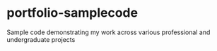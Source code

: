 portfolio-samplecode
====================

Sample code demonstrating my work across various professional and undergraduate projects
